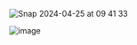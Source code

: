 ![Snap 2024-04-25 at 09 41 33](https://github.com/cclautert/NerdStoreDistributedServices/assets/14001285/6bf2abad-5e66-403f-a1ad-f631e46a6aa2)

![image](https://github.com/cclautert/StarkStoreDistributed/assets/14001285/1aae07b2-e395-4586-bb85-9c705aef89a2)
